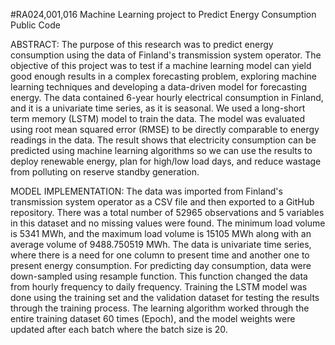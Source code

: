 #RA024,001,016 Machine Learning project to Predict Energy Consumption Public Code

ABSTRACT: The purpose of this research was to predict energy consumption using the data of Finland's transmission system operator. The objective of this project was to test if a machine learning model can yield good enough results in a complex forecasting problem, exploring machine learning techniques and developing a data-driven model for forecasting energy. The data contained 6-year hourly electrical consumption in Finland, and it is a univariate time series, as it is seasonal. We used a long-short term memory (LSTM) model to train the data. The model was evaluated using root mean squared error (RMSE) to be directly comparable to energy readings in the data. The result shows that electricity consumption can be predicted using machine learning algorithms so we can use the results to deploy renewable energy, plan for high/low load days, and reduce wastage from polluting on reserve standby generation.

MODEL IMPLEMENTATION: The data was imported from Finland's transmission system operator as a CSV file and then exported to a GitHub repository. There was a total number of 52965 observations and 5 variables in this dataset and no missing values were found. The minimum load volume is 5341 MWh, and the maximum load volume is 15105 MWh along with an average volume of 9488.750519 MWh. The data is univariate time series, where there is a need for one column to present time and another one to present energy consumption. For predicting day consumption, data were down-sampled using resample function. This function changed the data from hourly frequency to daily frequency. Training the LSTM model was done using the training set and the validation dataset for testing the results through the training process. The learning algorithm worked through the entire training dataset 60 times (Epoch), and the model weights were updated after each batch where the batch size is 20.

